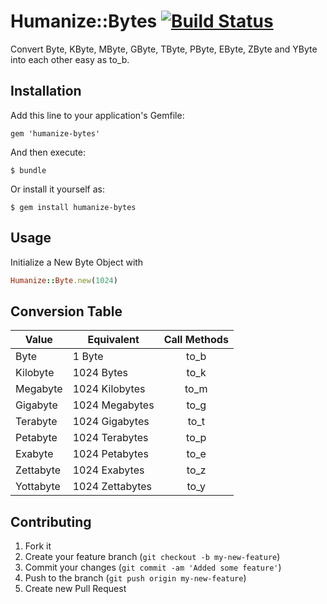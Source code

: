# Humanize::Bytes [![Build Status](https://secure.travis-ci.org/plribeiro3000/humanize-bytes.png)](http://travis-ci.org/plribeiro3000/humanize-bytes)

Convert Byte, KByte, MByte, GByte, TByte, PByte, EByte, ZByte and YByte into each other easy as to_b.

## Installation

Add this line to your application's Gemfile:

    gem 'humanize-bytes'

And then execute:

    $ bundle

Or install it yourself as:

    $ gem install humanize-bytes

## Usage

Initialize a New Byte Object with

```ruby
Humanize::Byte.new(1024)
```

## Conversion Table

| Value | Equivalent | Call Methods |
|-------|------------|:-----------:|
| Byte | 1 Byte | to_b |
| Kilobyte | 1024 Bytes | to_k |
| Megabyte | 1024 Kilobytes | to_m |
| Gigabyte | 1024 Megabytes | to_g |
| Terabyte | 1024 Gigabytes | to_t |
| Petabyte | 1024 Terabytes | to_p |
| Exabyte | 1024 Petabytes | to_e |
| Zettabyte | 1024 Exabytes | to_z |
| Yottabyte | 1024 Zettabytes | to_y |

## Contributing

1. Fork it
2. Create your feature branch (`git checkout -b my-new-feature`)
3. Commit your changes (`git commit -am 'Added some feature'`)
4. Push to the branch (`git push origin my-new-feature`)
5. Create new Pull Request
